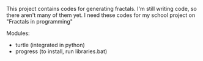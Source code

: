 This project contains codes for generating fractals. I'm still writing code, so there aren't many of them yet. I need these codes for my school project on "Fractals in programming"

Modules:
- turtle (integrated in python)
- progress (to install, run libraries.bat)

